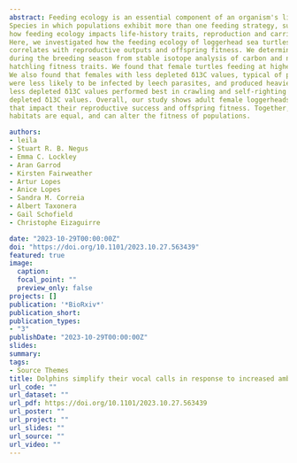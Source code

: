 ```yaml
---
abstract: Feeding ecology is an essential component of an organism's life, but foraging comes with risks and energetic costs. 
Species in which populations exhibit more than one feeding strategy, such as sea turtles, are good systems for investigating 
how feeding ecology impacts life-history traits, reproduction and carried over effects across generations. 
Here, we investigated how the feeding ecology of loggerhead sea turtles (<em>Caretta caretta</em>) nesting at the Cabo Verde archipelago 
correlates with reproductive outputs and offspring fitness. We determined the feeding ecology of female turtles before and 
during the breeding season from stable isotope analysis of carbon and nitrogen, and correlated isotopic ratio with female and 
hatchling fitness traits. We found that female turtles feeding at higher trophic positions produced larger clutches. 
We also found that females with less depleted δ13C values, typical of productive foraging areas, had greater fat reserves, 
were less likely to be infected by leech parasites, and produced heavier offspring. The offspring of infected mothers with 
less depleted δ13C values performed best in crawling and self-righting trials than those of non-infected mothers with less 
depleted δ13C values. Overall, our study shows adult female loggerheads that exploit productive areas build capital reserves 
that impact their reproductive success and offspring fitness. Together, we uphold the suggestion that not all foraging 
habitats are equal, and can alter the fitness of populations.

authors:
- leila
- Stuart R. B. Negus
- Emma C. Lockley
- Aran Garrod
- Kirsten Fairweather
- Artur Lopes
- Anice Lopes
- Sandra M. Correia
- Albert Taxonera
- Gail Schofield
- Christophe Eizaguirre

date: "2023-10-29T00:00:00Z"
doi: "https://doi.org/10.1101/2023.10.27.563439"
featured: true
image:
  caption: 
  focal_point: ""
  preview_only: false
projects: []
publication: '*BioRxiv*'
publication_short:  
publication_types:
- "3"
publishDate: "2023-10-29T00:00:00Z"
slides: 
summary: 
tags:
- Source Themes
title: Dolphins simplify their vocal calls in response to increased ambient noise
url_code: ""
url_dataset: ""
url_pdf: https://doi.org/10.1101/2023.10.27.563439
url_poster: ""
url_project: ""
url_slides: ""
url_source: ""
url_video: ""
---
```

